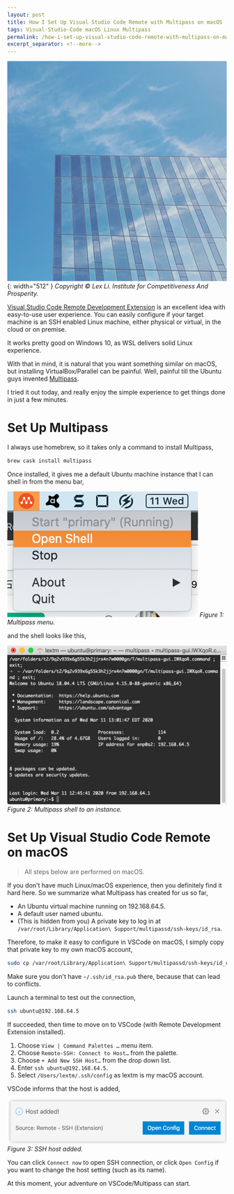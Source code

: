 ```yaml
---
layout: post
title: How I Set Up Visual Studio Code Remote with Multipass on macOS
tags: Visual-Studio-Code macOS Linux Multipass
permalink: /how-i-set-up-visual-studio-code-remote-with-multipass-on-macos-674ce00956d1
excerpt_separator: <!--more-->
---
```

![img-description](/images/competitiveness-prosperity.jpg){: width="512" }
_Copyright © Lex Li. Institute for Competitiveness And Prosperity._

[Visual Studio Code Remote Development Extension](https://code.visualstudio.com/blogs/2019/07/25/remote-ssh) is an excellent idea with easy-to-use user experience. You can easily configure if your target machine is an SSH enabled Linux machine, either physical or virtual, in the cloud or on premise.

It works pretty good on Windows 10, as WSL delivers solid Linux experience.

With that in mind, it is natural that you want something similar on macOS, but installing VirtualBox/Parallel can be painful. Well, painful till the Ubuntu guys invented [Multipass](https://multipass.run/).

I tried it out today, and really enjoy the simple experience to get things done in just a few minutes.
<!--more-->

# Set Up Multipass

I always use homebrew, so it takes only a command to install Multipass,

``` bash
brew cask install multipass
```

Once installed, it gives me a default Ubuntu machine instance that I can shell in from the menu bar,

![img-description](/images/multipass-menu.png)
_Figure 1: Multipass menu._

and the shell looks like this,

![img-description](/images/multipass-shell.png)
_Figure 2: Multipass shell to an instance._

# Set Up Visual Studio Code Remote on macOS

> All steps below are performed on macOS.

If you don't have much Linux/macOS experience, then you definitely find it hard here. So we summarize what Multipass has created for us so far,

* An Ubuntu virtual machine running on 192.168.64.5.
* A default user named ubuntu.
* (This is hidden from you) A private key to log in at `/var/root/Library/Application\ Support/multipassd/ssh-keys/id_rsa`.

Therefore, to make it easy to configure in VSCode on macOS, I simply copy that private key to my own macOS account,

``` bash
sudo cp /var/root/Library/Application\ Support/multipassd/ssh-keys/id_rsa ~/.ssh/
```

Make sure you don't have `~/.ssh/id_rsa.pub` there, because that can lead to conflicts.

Launch a terminal to test out the connection,

``` bash
ssh ubuntu@192.168.64.5
```

If succeeded, then time to move on to VSCode (with Remote Development Extension installed).

1. Choose `View | Command Palettes …` menu item.
1. Choose `Remote-SSH: Connect to Host…` from the palette.
1. Choose `+ Add New SSH Host…` from the drop down list.
1. Enter `ssh ubuntu@192.168.64.5`.
1. Select `/Users/lextm/.ssh/config` as lextm is my macOS account.

VSCode informs that the host is added,

![img-description](/images/host-added.png)
_Figure 3: SSH host added._

You can click `Connect now` to open SSH connection, or click `Open Config` if you want to change the host setting (such as its name).

At this moment, your adventure on VSCode/Multipass can start.

